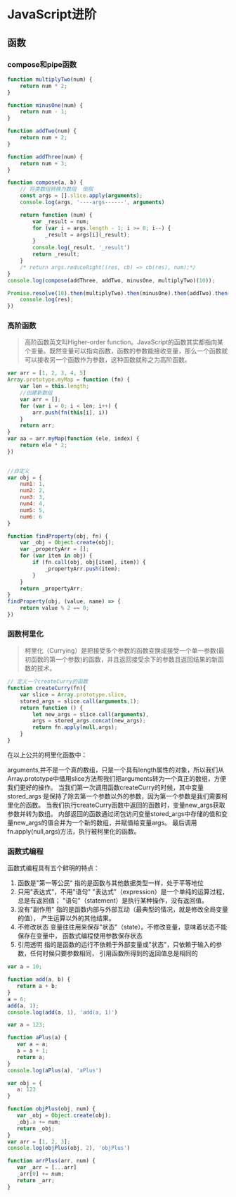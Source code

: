 # JavaScript进阶
## 函数
### compose和pipe函数
```js
function multiplyTwo(num) {
    return num * 2;
}

function minusOne(num) {
    return num - 1;
}

function addTwo(num) {
    return num + 2;
}

function addThree(num) {
    return num + 3;
}

function compose(a, b) {
    // 将类数组转换为数组  倒叙
    const args = [].slice.apply(arguments);
    console.log(args, '----args------', arguments)

    return function (num) {
        var _result = num;
        for (var i = args.length - 1; i >= 0; i--) {
            _result = args[i](_result);
        }
        console.log(_result, '_result')
        return _result;
    }
    /* return args.reduceRight((res, cb) => cb(res), num);*/
}
console.log(compose(addThree, addTwo, minusOne, multiplyTwo)(10));

Promise.resolve(10).then(multiplyTwo).then(minusOne).then(addTwo).then((res) => {
    console.log(res);
})
```


### 高阶函数
> 高阶函数英文叫Higher-order function。JavaScript的函数其实都指向某个变量。既然变量可以指向函数，函数的参数能接收变量，那么一个函数就可以接收另一个函数作为参数，这种函数就称之为高阶函数。

```js
var arr = [1, 2, 3, 4, 5]
Array.prototype.myMap = function (fn) {
    var len = this.length;
    //创建新数组
    var arr = [];
    for (var i = 0; i < len; i++) {
        arr.push(fn(this[i], i))
    }
    return arr;
}
var aa = arr.myMap(function (ele, index) {
    return ele * 2;
})
 
```

```js
//自定义
var obj = {
    num1: 1,
    num2: 2,
    num3: 3,
    num4: 4,
    num5: 5,
    num6: 6
}

function findProperty(obj, fn) {
    var _obj = Object.create(obj);
    var _propertyArr = [];
    for (var item in obj) {
        if (fn.call(obj, obj[item], item)) {
            _propertyArr.push(item);
        }
    }
    return _propertyArr;
}
findProperty(obj, (value, name) => {
    return value % 2 == 0;
})
```
### 函数柯里化
> 柯里化（Currying）是把接受多个参数的函数变换成接受一个单一参数(最初函数的第一个参数)的函数，并且返回接受余下的参数且返回结果的新函数的技术。

```js
// 定义一个createCurry的函数
function createCurry(fn){
    var slice = Array.prototype.slice,
    stored_args = slice.call(arguments,1);
    return function () {
        let new_args = slice.call(arguments),
        args = stored_args.concat(new_args);
        return fn.apply(null,args);
    }
}
```
在以上公共的柯里化函数中：

arguments,并不是一个真的数组，只是一个具有length属性的对象，所以我们从Array.prototype中借用slice方法帮我们把arguments转为一个真正的数组，方便我们更好的操作。
当我们第一次调用函数createCurry的时候，其中变量stored_args 是保持了除去第一个参数以外的参数，因为第一个参数是我们需要柯里化的函数。
当我们执行createCurry函数中返回的函数时，变量new_args获取参数并转为数组。
内部返回的函数通过闭包访问变量stored_args中存储的值和变量new_args的值合并为一个新的数组，并赋值给变量args。
最后调用fn.apply(null,args)方法，执行被柯里化的函数。

### 函数式编程

函数式编程具有五个鲜明的特点：
1. 函数是"第一等公民"
指的是函数与其他数据类型一样，处于平等地位
2. 只用"表达式"，不用"语句"
"表达式"（expression）是一个单纯的运算过程，总是有返回值；
"语句"（statement）是执行某种操作，没有返回值。
3. 没有"副作用"
指的是函数内部与外部互动（最典型的情况，就是修改全局变量的值），
产生运算以外的其他结果。
4. 不修改状态
变量往往用来保存"状态"（state）。不修改变量，意味着状态不能保存在变量中，
函数式编程使用参数保存状态
5. 引用透明
指的是函数的运行不依赖于外部变量或"状态"，只依赖于输入的参数，任何时候只要参数相同，
引用函数所得到的返回值总是相同的
```js
var a = 10;

function add(a, b) {
   return a + b;
}
a = 6;
add(a, 1);
console.log(add(a, 1), 'add(a, 1)')

var a = 123;

function aPlus(a) {
   var a = a;
   a = a + 1;
   return a;
}
console.log(aPlus(a), 'aPlus')

var obj = {
   a: 123
}

function objPlus(obj, num) {
   var _obj = Object.create(obj);
   _obj.a += num;
   return _obj;
}
var arr = [1, 2, 3];
console.log(objPlus(obj, 2), 'objPlus')

function arrPlus(arr, num) {
   var _arr = [...arr]
   _arr[0] += num;
   return _arr;
}
```